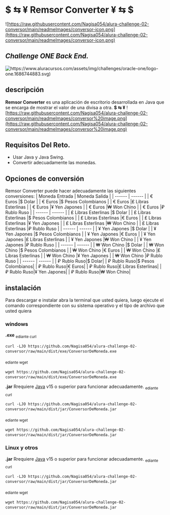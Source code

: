 
#  **$ ⇆ ¥**  Remsor Converter  **¥ ⇆ $**

![https://raw.githubusercontent.com/Nagisa054/alura-challenge-02-conversor/main/readmeImages/conversor-icon.png](https://raw.githubusercontent.com/Nagisa054/alura-challenge-02-conversor/main/readmeImages/conversor-icon.png)

## _Challenge ONE Back End._

![https://www.aluracursos.com/assets/img/challenges/oracle-one/logo-one.1686744883.svg)](https://www.aluracursos.com/assets/img/challenges/oracle-one/logo-one.1686744883.svg)

## descripción
**Remsor Converter** es una aplicación de escritorio desarrollada en Java que se encarga de mostrar el valor de una divisa a otra.  **$ ⇆ ¥**
![https://raw.githubusercontent.com/Nagisa054/alura-challenge-02-conversor/main/readmeImages/conversor%20image.png](https://raw.githubusercontent.com/Nagisa054/alura-challenge-02-conversor/main/readmeImages/conversor%20image.png)

## Requisitos Del Reto.
- Usar Java y Java Swing.
- Convertir adecuadamente las monedas.

## Opciones de conversión
Remsor Converter puede hacer adecuadamente las siguientes conversiones:
| Moneda Entrada | Moneda Salida |
| ------ | ------ |
| € Euros |$ Dolar |
| € Euros |$ Pesos Colombianos |
| € Euros |₤ Libras Esterlinas |
| € Euros |¥ Yen Japones |
| € Euros |₩ Won Chino |
| € Euros |₽ Rublo Ruso |
| ------ | ------ |
| ₤ Libras Esterlinas |$ Dolar |
| ₤ Libras Esterlinas |$ Pesos Colombianos |
| ₤ Libras Esterlinas |€ Euros |
| ₤ Libras Esterlinas |¥ Yen Japones |
| ₤ Libras Esterlinas |₩ Won Chino |
| ₤ Libras Esterlinas |₽ Rublo Ruso |
| ------ | ------ |
| ¥ Yen Japones |$ Dolar |
| ¥ Yen Japones |$ Pesos Colombianos |
| ¥ Yen Japones |€ Euros |
| ¥ Yen Japones |₤ Libras Esterlinas |
| ¥ Yen Japones |₩ Won Chino |
| ¥ Yen Japones |₽ Rublo Ruso |
| ------ | ------ |
| ₩ Won Chino |$ Dolar |
| ₩ Won Chino |$ Pesos Colombianos |
| ₩ Won Chino |€ Euros |
| ₩ Won Chino |₤ Libras Esterlinas |
| ₩ Won Chino |¥ Yen Japones |
| ₩ Won Chino |₽ Rublo Ruso |
| ------ | ------ |
| ₽ Rublo Ruso|$ Dolar|
| ₽ Rublo Ruso|$ Pesos Colombianos|
| ₽ Rublo Ruso|€ Euros|
| ₽ Rublo Ruso|₤ Libras Esterlinas|
| ₽ Rublo Ruso|¥ Yen Japones|
| ₽ Rublo Ruso|₩ Won Chino|

## instalación
Para descargar e instalar abra la terminal que usted quiera, luego ejecute el comando correspondiente con su sistema operativo y el tipo de archivo que usted quiera
### windows
**.exe**
<sub>ediante curl</sub>
```
curl -LJO https://github.com/Nagisa054/alura-challenge-02-conversor/raw/main/dist/exe/ConversorDeMoneda.exe
```
<sub>ediante wget</sub>
```
wget https://github.com/Nagisa054/alura-challenge-02-conversor/raw/main/dist/exe/ConversorDeMoneda.exe
```
**.jar**
Rrequiere [Java](https://www.java.com/) v15 o superior para funcionar adecuadamente.
<sub>ediante curl</sub>
```
curl -LJO https://github.com/Nagisa054/alura-challenge-02-conversor/raw/main/dist/jar/ConversorDeMoneda.jar
```
<sub>ediante wget</sub>
```
wget https://github.com/Nagisa054/alura-challenge-02-conversor/raw/main/dist/jar/ConversorDeMoneda.jar
```
### Linux y otros
**.jar**
Rrequiere [Java](https://www.java.com/) v15 o superior para funcionar adecuadamente.
<sub>ediante curl</sub>
```
curl -LJO https://github.com/Nagisa054/alura-challenge-02-conversor/raw/main/dist/jar/ConversorDeMoneda.jar
```
<sub>ediante wget</sub>
```
wget https://github.com/Nagisa054/alura-challenge-02-conversor/raw/main/dist/jar/ConversorDeMoneda.jar
```
